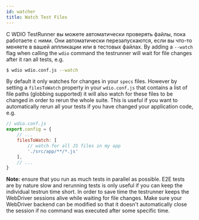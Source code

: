 ```yaml
---
id: watcher
title: Watch Test Files
---
```

С WDIO TestRunner вы можете автоматически проверять файлы, пока работаете с ними. Они автоматически перезапускаются, если вы что-то меняете в вашей аппликации или в тестовых файлах. By adding a `--watch` flag when calling the `wdio` command the testrunner will wait for file changes after it ran all tests, e.g.

```sh
$ wdio wdio.conf.js --watch
```

By default it only watches for changes in your `specs` files. However by setting a `filesToWatch` property in your `wdio.conf.js` that contains a list of file paths (globbing supported) it will also watch for these files to be changed in order to rerun the whole suite. This is useful if you want to automatically rerun all your tests if you have changed your application code, e.g.

```js
// wdio.conf.js
export.config = {
    // ...
    filesToWatch: [
        // watch for all JS files in my app
        './src/app/**/*.js'
    ],
    // ...
}
```

**Note:** ensure that you run as much tests in parallel as possible. E2E tests are by nature slow and rerunning tests is only useful if you can keep the individual testrun time short. In order to save time the testrunner keeps the WebDriver sessions alive while waiting for file changes. Make sure your WebDriver backend can be modified so that it doesn't automatically close the session if no command was executed after some specific time.